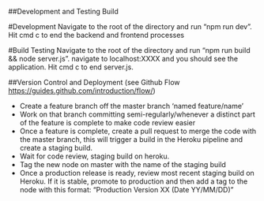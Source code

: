 ##Development and Testing Build

#Development
Navigate to the root of the directory and run “npm run dev”. Hit cmd c to end the backend and frontend processes

#Build Testing
Navigate to the root of the directory and run “npm run build && node server.js”. navigate to localhost:XXXX and you should see the application. Hit cmd c to end server.js.

##Version Control and Deployment 
(see Github Flow https://guides.github.com/introduction/flow/)
- Create a feature branch off the master branch ‘named feature/name’
- Work on that branch committing semi-regularly/whenever a distinct part of the feature is complete to make code review easier
- Once a feature is complete, create a pull request to merge the code with the master branch, this will trigger a build in the Heroku pipeline and create a staging build. 
- Wait for code review, staging build on heroku.
- Tag the new node on master with the name of the staging build
- Once a production release is ready, review most recent staging build on Heroku. If it is stable, promote to production and then add a tag to the node with this format: “Production Version XX (Date YY/MM/DD)”